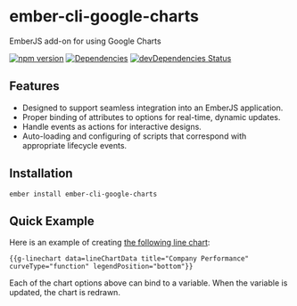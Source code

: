 # ember-cli-google-charts

EmberJS add-on for using Google Charts

[![npm version](https://img.shields.io/npm/v/ember-cli-google-charts.svg?maxAge=2592000)](https://www.npmjs.com/package/ember-cli-google-charts)
[![Dependencies](https://david-dm.org/onehilltech/ember-cli-google-charts.svg)](https://david-dm.org/onehilltech/ember-cli-google-charts)
[![devDependencies Status](https://david-dm.org/onehilltech/ember-cli-google-charts/dev-status.svg)](https://david-dm.org/onehilltech/ember-cli-google-charts?type=dev)

## Features

* Designed to support seamless integration into an EmberJS application.
* Proper binding of attributes to options for real-time, dynamic updates.
* Handle events as actions for interactive designs.
* Auto-loading and configuring of scripts that correspond with appropriate lifecycle events.

## Installation

    ember install ember-cli-google-charts
    
## Quick Example

Here is an example of creating 
[the following line chart](https://developers.google.com/chart/interactive/docs/gallery/linechart#curving-the-lines):

    {{g-linechart data=lineChartData title="Company Performance" curveType="function" legendPosition="bottom"}}
    
Each of the chart options above can bind to a variable. When the variable is updated, 
the chart is redrawn.


